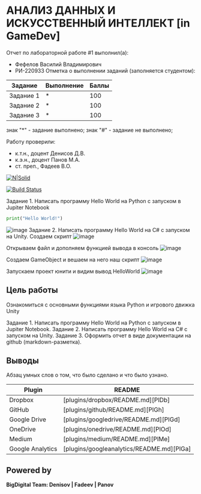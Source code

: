 # АНАЛИЗ ДАННЫХ И ИСКУССТВЕННЫЙ ИНТЕЛЛЕКТ [in GameDev]
Отчет по лабораторной работе #1 выполнил(а):
- Фефелов Василий Владимирович
- РИ-220933
Отметка о выполнении заданий (заполняется студентом):

| Задание | Выполнение | Баллы |
| ------ | ------ | ------ |
| Задание 1 | * | 100 |
| Задание 2 | * | 100 |
| Задание 3 | * | 100 |

знак "*" - задание выполнено; знак "#" - задание не выполнено;

Работу проверили:
- к.т.н., доцент Денисов Д.В.
- к.э.н., доцент Панов М.А.
- ст. преп., Фадеев В.О.

[![N|Solid](https://cldup.com/dTxpPi9lDf.thumb.png)](https://nodesource.com/products/nsolid)

[![Build Status](https://travis-ci.org/joemccann/dillinger.svg?branch=master)](https://travis-ci.org/joemccann/dillinger)

Задание 1. Написать программу Hello World на Python с запуском в Jupiter Notebook
 ```py
print("Hello World!")
```
![image](https://github.com/VFlov/DA-in-GameDev-lab1/assets/129610413/51c94eef-e3f2-4394-861b-bdb72a6c114c)
Задание 2. Написать программу Hello World на C# с запуском на Unity. 
Создаем скрипт
![image](https://github.com/VFlov/DA-in-GameDev-lab1/assets/129610413/ca9c9481-7437-4e87-b298-dcb2671c40bd)

Открываем файл и дополняем функцией вывода в консоль
![image](https://github.com/VFlov/DA-in-GameDev-lab1/assets/129610413/37ab12b5-1456-4aad-b92d-fd9379a7aaa6)

Создаем GameObject и вешаем на него наш скрипт
![image](https://github.com/VFlov/DA-in-GameDev-lab1/assets/129610413/8371bd44-a63b-4084-bbd9-f7298cddfa23)

Запускаем проект юнити и видим вывод HelloWorld
![image](https://github.com/VFlov/DA-in-GameDev-lab1/assets/129610413/de825189-3e3e-4d16-9753-062992a3e7df)


## Цель работы
Ознакомиться с основными функциями языка Python и игрового движка Unity 

Задание 1. Написать программу Hello World на Python с запуском в Jupiter Notebook.
Задание 2. Написать программу Hello World на C# с запуском на Unity. 
Задание 3. Оформить отчет в виде документации на github (markdown-разметка).

## Выводы

Абзац умных слов о том, что было сделано и что было узнано.

| Plugin | README |
| ------ | ------ |
| Dropbox | [plugins/dropbox/README.md][PlDb] |
| GitHub | [plugins/github/README.md][PlGh] |
| Google Drive | [plugins/googledrive/README.md][PlGd] |
| OneDrive | [plugins/onedrive/README.md][PlOd] |
| Medium | [plugins/medium/README.md][PlMe] |
| Google Analytics | [plugins/googleanalytics/README.md][PlGa] |

## Powered by

**BigDigital Team: Denisov | Fadeev | Panov**

